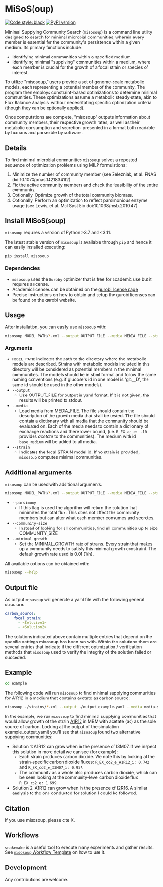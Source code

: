# MiSoS(oup)

[![Code style: black](https://img.shields.io/badge/code%20style-black-000000.svg)](https://github.com/psf/black)
[![PyPI version](https://badge.fury.io/py/misosoup.svg)](https://badge.fury.io/py/misosoup)

Minimal Supplying Community Search (`misosoup`) is a command line utility
designed to search for minimal microbial communities, wherein every member is
essential for the community's persistence within a given medium. Its primary
functions include:

- Identifying minimal communities within a specified medium.
- Identifying minimal "supplying" communities within a medium, where each
  member is crucial for the growth of a focal strain or species of interest.

To utilize "misosoup," users provide a set of genome-scale metabolic models,
each representing a potential member of the community. The program then employs
constraint-based optimizations to determine minimal communities. These
optimizations assume a metabolic steady-state, akin to Flux Balance Analysis,
without necessitating specific optimization criteria (though they can be
optionally applied).

Once computations are complete, "misosoup" outputs information about community
members, their respective growth rates, as well as their metabolic consumption
and secretion, presented in a format both readable by humans and parseable by
software.

## Details

To find minimal microbial communities `misosoup` solves a repeated sequence of
optimization problems using MILP formulations:

1. Minimize the number of community member (see Zelezniak, et al. PNAS
   doi:10.1073/pnas.1421834112)
2. Fix the active community members and check the feasibility of the entire community.
3. Optionally: Optimize growth of the total community biomass.
4. Optionally: Perform an optimization to reflect parsimonious enzyme usage
   (see Lewis, et al. Mol Syst Bio doi:10.1038/msb.2010.47)

## Install MiSoS(soup)

`misosoup` requires a version of Python >3.7 and <3.11.

The latest stable version of `misosoup` is available through `pip` and hence it can easily installed executing:

```bash
pip install misosoup
```

### Dependencies

* `misosoup` uses the `Guroby` optimizer that is free for academic use but it
  requires a license.
* Academic licenses can be obtained on the
  [gurobi license page](https://www.gurobi.com/academia/academic-program-and-licenses/)
* Precise instructions on how to obtain and setup the gurobi licenses can be found on
  the [gurobi website](https://www.gurobi.com).

## Usage

After installation, you can easily use `misosoup` with:

```bash
misosoup MODEL_PATH/*.xml --output OUTPUT_FILE --media MEDIA_FILE --strain STRAIN
```

### Arguments

* `MODEL_PATH`: indicates the path to the directory where the metabolic models are
  described. Strains with metabolic models included in this directory will be
  considered as potential members in the minimal communities. The models should
  be in sbml format and follow the same naming conventions (e.g. if glucose's id
  in one model is 'glc__D', the same id should be used in the other models).
* `--output`
  * Use OUTPUT_FILE for output in yaml format. If it is not given, the results
    will be printed to stdout.
* `--media`
  * Load media from MEDIA_FILE. The file should contain the description of the
    growth media that shall be tested. The file should contain a dictionary with
    all media that the community should be evaluated on. Each of the media needs
    to contain a dictionary of exchange reactions and there lower bound, (i.e.
    `R_EX_ac_e: -10` provides _acetate_ to the communities). The medium with id
    `base_medium` will be added to all media.
* `--strain`
  * Indicates the focal STRAIN model id. If no strain is provided, `misosoup`
    computes minimal communities.

## Additional arguments

`misosoup` can be used with additional arguments.

```bash
misosoup MODEL_PATH/*.xml --output OUTPUT_FILE --media MEDIA_FILE --strain STRAIN --parsimony --community-size COMMUNITY_SIZE --minimal-growth MINIMAL_GROWTH
```

* `--parsimony`
    * If this flag is used the algorithm will return the solution that minimizes
    the total flux. This does not affect the community members but can alter
    what each member consumes and secretes.
* `--community-size`
    * Instead of looking for all communities, find all communities up to size
    COMMUNITY_SIZE
* `--minimal-growth`
    * Set the MINIMAL_GROWTH rate of strains. Every strain that makes up a
    community needs to satisfy this minimal growth constraint. The default
    growth rate used is 0.01 (1/h).

All available options can be obtained with:

```bash
misosoup --help
```

## Output file

As output `misosoup` will generate a yaml file with the following general
structure:

```yaml
carbon_source:
    focal_strain:
      - <Solution1>
      - <Solution2>
```

The solutions indicated above contain multiple entries that depend on the
specific settings misosoup has been run with. Within the solutions there are
several entries that indicate if the different optimization / verification
methods that `misosoup` used to verify the integrity of the solution failed or
succeded.

## Example

```bash
cd example
```

The following code will run `misosoup` to find minimal supplying communities for
A1R12 in a medium that contains acetate as carbon source:

```bash
misosoup ./strains/*.xml --output ./output_example.yaml --media media.yaml --strain A1R12 --media-select ac
```

In the example, we run `misosoup` to find minimal supplying communities that
would allow growth of the strain
[A1R12](https://biocyc.org/A1R12/organism-summary) in MBM with acetate (ac) as
the sole source of carbon. Looking at the output of the simulation
example_output.yaml) you'll see that `misosoup` found two alternative supplying
communities:

* Solution 1: A1R12 can grow when in the presence of I3M07. If we inspect this
  solution in more detail we can see (for example):
  * Each strain produces carbon dioxide. We note this by looking at the
    strain-specific carbon dioxide fluxes: `R_EX_co2_e_A1R12_i: 0.742` and
    `R_EX_co2_e_I3M07_i: 0.957`.
  * The community as a whole also produces carbon dioxide, which can be seen
    looking at the community-level carbon dioxide flux `R_EX_co2_e: 1.699`.
* Solution 2: A1R12 can grow when in the presence of I2R16. A similar analysis
  to the one conducted for solution 1 could be followed.

## Citation

If you use misosoup, please cite X.

## Workflows

`snakemake` is a useful tool to execute many experiments and gather results.
See [`misosoup` Workflow Template](https://gitlab.ethz.ch/ochsnern/misosoup_workflow_template)
on how to use it.

## Development

Any contributions are welcome.

